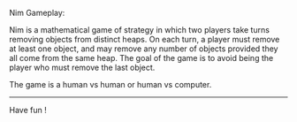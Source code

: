Nim Gameplay:

Nim is a mathematical game of strategy
in which two players take turns removing objects from distinct heaps.
On each turn, a player must remove at least one object, 
and may remove any number of objects provided they all come from the same heap.
The goal of the game is to avoid being the player who must remove the last object.

The game is a human vs human or human vs computer.

----------------
Have fun !
